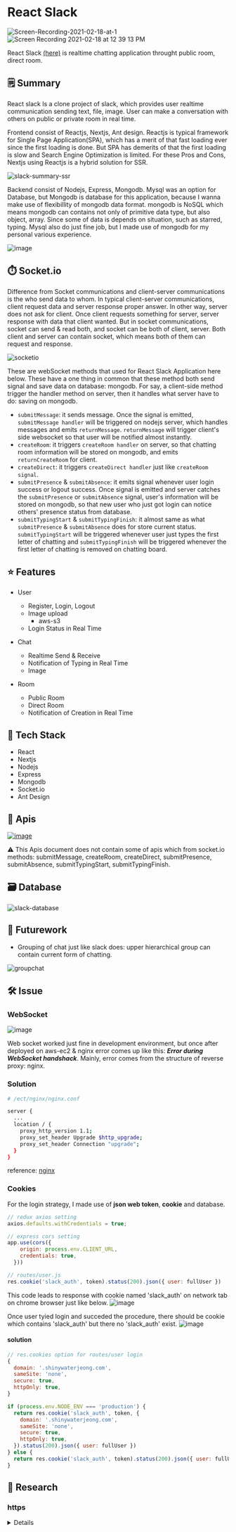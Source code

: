 # React Slack

![Screen-Recording-2021-02-18-at-1](https://user-images.githubusercontent.com/44011462/108309271-9a52ab00-71f4-11eb-9d85-22b4aaf21e6d.gif)
![Screen Recording 2021-02-18 at 12 39 13 PM](https://user-images.githubusercontent.com/44011462/108307330-f7e4f880-71f0-11eb-866f-60fc9e7610fd.gif)


React Slack [(here)](http://slack.shinywaterjeong.com) is realtime chatting application throught public room, direct room.

## 🗒️ Summary
React slack ls a clone project of slack, which provides user realtime communication sending text, file, image. User can make a conversation with others on public or private room in real time.

Frontend consist of Reactjs, Nextjs, Ant design. Reactjs is typical framework for Single Page Application(SPA), which has a merit of that fast loading ever since the first loading is done. But SPA has demerits of that the first loading is slow and Search Engine Optimization is limited.
For these Pros and Cons, Nextjs using Reactjs is a hybrid solution for SSR.

![slack-summary-ssr](https://user-images.githubusercontent.com/44011462/107926512-27112500-6fb9-11eb-8b9a-b18ee00cf81b.png)

Backend consist of Nodejs, Express, Mongodb. Mysql was an option for Database, but Mongodb is database for this application, because I wanna make use of flexibillity of mongodb data format. mongodb is NoSQL which means mongodb can contains not only of primitive data type, but also object, array. Since some of data is depends on situation, such as starred, typing. Mysql also do just fine job, but I made use of mongodb for my personal various experience.

![image](https://user-images.githubusercontent.com/44011462/107928663-f5e62400-6fbb-11eb-869a-ae20367f7ce2.png)


## ⏱️ Socket.io

Difference from Socket communications and client-server communications is the who send data to whom. In typical client-server communications, client request data and server response proper answer. In other way, server does not ask for client. Once client requests something for server, server response with data that client wanted. But in socket communications, socket can send & read both, and socket can be both of client, server. Both client and server can contain socket, which means both of them can request and response. 

![socketio](https://user-images.githubusercontent.com/44011462/107924148-d946ed80-6fb5-11eb-86a4-ae64524c0e4e.png)

These are webSocket methods that used for React Slack Application here below. These have a one thing in common that these method both send signal and save data on database: mongodb. For say, a client-side method trigger the handler method on server, then it handles what server have to do: saving on mongodb.
- `submitMessage`: it sends message. Once the signal is emitted, `submitMessage handler` will be triggered on nodejs server, which handles messages and emits `returnMessage`. `returnMessage` will trigger client's side websocket so that user will be notified almost instantly.
- `createRoom`: it triggers `createRoom handler` on server, so that chatting room information will be stored on mongodb, and emits `returnCreateRoom` for client. 
- `createDirect`: it triggers `createDirect handler` just like `createRoom signal`.
- `submitPresence` & `submitAbsence`: it emits signal whenever user login success or logout success. Once signal is emitted and server catches the `submitPresence` or `submitAbsence` signal, user's information will be stored on mongodb, so that new user who just got login can notice others' presence status from database.
- `submitTypingStart` & `submitTypingFinish`: it almost same as what `submitPresence` & `submitAbsence` does for store current status. `submitTypingStart` will be triggered whenever user just types the first letter of chatting and `submitTypingFinish` will be triggered whenever the first letter of chatting is removed on chatting board.


## ⭐ Features

- User
  - Register, Login, Logout
  - Image upload
    - aws-s3
  - Login Status in Real Time

- Chat 
  - Realtime Send & Receive
  - Notification of Typing in Real Time
  - Image

- Room
  - Public Room
  - Direct Room
  - Notification of Creation in Real Time 
  
## 🔧 Tech Stack
- React
- Nextjs
- Nodejs
- Express
- Mongodb
- Socket.io
- Ant Design

## 📶 Apis

[![image](https://user-images.githubusercontent.com/44011462/108200596-0506d680-7162-11eb-94fb-852cf65b5a59.png)](https://slack.api.shinywaterjeong.com/api-docs/)


⚠️ This Apis document does not contain some of apis which from socket.io methods: submitMessage, createRoom, createDirect, submitPresence, submitAbsence, submitTypingStart, submitTypingFinish.

## 🗃️ Database

![slack-database](https://user-images.githubusercontent.com/44011462/107945540-24232e00-6fd3-11eb-96e3-7ded55784585.png)

## 🚧 Futurework

- Grouping of chat just like slack does: upper hierarchical group can contain current form of chatting.

![groupchat](https://user-images.githubusercontent.com/44011462/108012653-3e015700-704d-11eb-9664-bb5e8e6dc9fc.png)

## 🛠️ Issue

### WebSocket
![image](https://user-images.githubusercontent.com/44011462/108018398-f84b8b00-705a-11eb-9ba8-e7a5ee03f98c.png)

Web socket worked just fine in development environment, but once after deployed on aws-ec2 & nginx error comes up like this: ***Error during WebSocket handshack***. Mainly, error comes from the structure of reverse proxy: nginx. 

### Solution 

```bash
# /ect/nginx/nginx.conf

server {
  ...
  location / {
    proxy_http_version 1.1;
    proxy_set_header Upgrade $http_upgrade;
    proxy_set_header Connection "upgrade";
  }
}
```

reference: [nginx](http://nginx.org/en/docs/http/websocket.html)

### Cookies

For the login strategy, I made use of **json web token**, **cookie** and database. 
```javascript
// redux axios setting
axios.defaults.withCredentials = true;

// express cors setting
app.use(cors({
    origin: process.env.CLIENT_URL,
    credentials: true,
  }))

// routes/user.js
res.cookie('slack_auth', token).status(200).json({ user: fullUser })
```

This code leads to response with cookie named 'slack_auth' on network tab on chrome browser just like below.
![image](https://user-images.githubusercontent.com/44011462/108150679-6ace7080-7118-11eb-96ed-754f40edbeed.png)

Once user tyied login and succeded the procedure, there should be cookie which contains 'slack_auth' but there no 'slack_auth' exist.
![image](https://user-images.githubusercontent.com/44011462/108150939-f8aa5b80-7118-11eb-8830-f60d7d31fbfe.png)

#### solution

```javascript
// res.cookies option for routes/user login
{
  domain: '.shinywaterjeong.com',
  sameSite: 'none',
  secure: true,
  httpOnly: true,
}

if (process.env.NODE_ENV === 'production') {
  return res.cookie('slack_auth', token, {
    domain: '.shinywaterjeong.com',
    sameSite: 'none',
    secure: true,
    httpOnly: true,
  }).status(200).json({ user: fullUser })
} else {
  return res.cookie('slack_auth', token).status(200).json({ user: fullUser })
}

```


## 🏫 Research

### https

<details>

#### nginx 

![nginx](https://user-images.githubusercontent.com/44011462/106407535-a3671c80-647f-11eb-97c7-72cc5fb66743.png)

##### ssl certification
```bash
$ sudo apt-get install nginx
$ sudo su
$ vim /etc/nginx/nginx.conf
# {
#   ...
#   server {
#     server_name slack.api.shinywaterjeong.com
#     listen 80;
#     location / {
#       proxy_set_header HOST $host;
#       proxy_pass http://localhost:3065;
#       proxy_redirect off;
#       # setting for websocket
#       proxy_http_version 1.1;
#       proxy_set_header Upgrade $http_upgrade;
#       proxy_set_header Connection "upgrade";
#     }
#   }
#   ...
# }
$ exit
$ sudo lsof -i tcp:80
  # port 80 should be idle
$ sudo apt install snapd
$ sudo snap install core; sudo snap refresh core
$ sudo snap install --classic certbot
$ sudo certbot --nginx
$ sudo certbot renew --dry-run
  # - - - - - - - - - - - - - - - - - - - - - - - - - - - - - - - - - - - - - - - -
  # Congratulations, all simulated renewals succeeded: 
  #   /etc/letsencrypt/live/yourDomainName/chine.pem (success)
  # - - - - - - - - - - - - - - - - - - - - - - - - - - - - - - - - - - - - - - - - 
```

##### success ssl setting
```bash
# /etc/nginx/nginx.conf
{
  ...
  server {
    server_name slack.api.shinywaterjeong.com
    listen 80;
    location / {
      proxy_set_header X-Forwarded-For $remote_addr;
      proxy_redirect off;
      proxy_pass http://localhost:3065;

      # WebSocket
      proxy_http_version 1.1;
      proxy_set_header Upgrade $http_upgrade;
      proxy_set_header Connection "upgrade";
      proxy_set_header Host $host;
    }

    listen 443 ssl; # managed by Certbot
    ssl_certificate /etc/letsencrypt/live/slack.api.shinywaterjeong.com/fullchain.pem; # managed by Certbot
    ssl_certificate_key /etc/letsencrypt/live/slack.api.shinywaterjeong.com/privkey.pem; # managed by Certbot
    include /etc/letsencrypt/options-ssl-nginx.conf; # managed by Certbot
    ssl_dhparam /etc/letsencrypt/ssl-dhparams.pem; # managed by Certbot
  }

  server {
    if ($host = slack.api.shinywaterjeong.com) {
      return 301 https://$host$request_uri;
    } # managed by Certbot

    server_name slack.api.shinywaterjeong.com
    listen 80;
    return 404; # managed by Certbot
  }
}
```

</details>